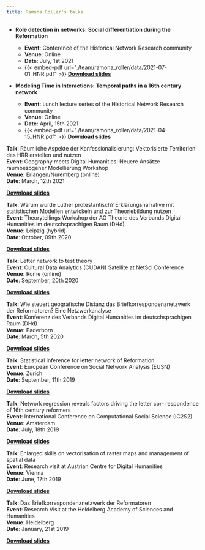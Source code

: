```yaml
---
title: Ramona Roller's talks
---
```


- **Role detection in networks: Social differentiation during the Reformation**
    - **Event**: Conference of the Historical Network Research community<br>
    - **Venue**: Online<br>
    - **Date**: July, 1st 2021<br>
    - {{< embed-pdf url="./team/ramona_roller/data/2021-07-01_HNR.pdf" >}}
<a href="/data/2021-07-01_HNR.pdf">**Download slides**</a>


- **Modeling Time in Interactions: Temporal paths in a 16th century network**
    - **Event**: Lunch lecture series of the Historical Network Research community<br>
    - **Venue**: Online<br>
    - **Date**: April, 15th 2021<br>
    - {{< embed-pdf url="./team/ramona_roller/data/2021-04-15_HNR.pdf" >}}
<a href="/data/2021-04-15_HNR.pdf">**Download slides**</a>

**Talk**: Räumliche Aspekte der Konfessionalisierung: Vektorisierte Territorien des HRR erstellen und nutzen<br>
**Event**: Geography meets Digital Humanities: Neuere Ansätze raumbezogener Modellierung Workshop<br>
**Venue**: Erlangen/Nuremberg (online)<br>
**Date**: March, 12th 2021<br>
<!---{{< embed-pdf url="./team/ramona_roller/data/2021-03-12_Erlangen.pdf" >}}--->
<a href="/data/2021-03-12_Erlangen.pdf">**Download slides**</a>

**Talk**: Warum wurde Luther protestantisch? Erklärungsnarrative mit statistischen Modellen entwickeln und zur Theoriebildung
nutzen<br>
**Event**: Theorytellings Workshop der AG Theorie des Verbands Digital Humanities im deutschsprachigen Raum (DHd)<br>
**Venue**: Leipzig (hybrid)<br>
**Date**: October, 09th 2020<br>
<!---{{< embed-pdf url="./team/ramona_roller/data/2020-10-09_Leipzig.pdf" >}}--->
<a href="/data/2020-10-09_Leipzig.pdf">**Download slides**</a>

**Talk**: Letter network to test theory<br>
**Event**: Cultural Data Analytics (CUDAN) Satellite at NetSci Conference<br>
**Venue**: Rome (online)<br>
**Date**: September, 20th 2020<br>
<!---{{< embed-pdf url="./team/ramona_roller/data/2020-09-11_Rome.pdf" >}}--->
<a href="/data/2020-09-11_Rome.pdf">**Download slides**</a>


**Talk**: Wie steuert geografische Distanz das Briefkorrespondenznetzwerk der Reformatoren? Eine Netzwerkanalyse<br>
**Event**: Konferenz des Verbands Digital Humanities im deutschsprachigen Raum (DHd)<br>
**Venue**: Paderborn<br>
**Date**: March, 5th 2020<br>
<!---{{< embed-pdf url="./team/ramona_roller/data/2020-03-05_Paderborn.pdf" >}}--->
<a href="/data/2020-03-05_Paderborn.pdf">**Download slides**</a>


**Talk**: Statistical inference for letter network of Reformation<br>
**Event**: European Conference on Social Network Analysis (EUSN)<br>
**Venue**: Zurich<br>
**Date**: September, 11th 2019<br>
<!---{{< embed-pdf url="./team/ramona_roller/data/2019-09-11_Zurich.pdf" >}}--->
<a href="/data/2019-09-11_Zurich.pdf">**Download slides**</a>


**Talk**: Network regression reveals factors driving the letter cor-
respondence of 16th century reformers<br>
**Event**: International Conference on Computational Social Science (IC2S2)<br>
**Venue**: Amsterdam<br>
**Date**: July, 18th 2019<br>
<!---{{< embed-pdf url="./team/ramona_roller/data/2019-07-18_Amsterdam.pdf" >}}--->
<a href="/data/2019-07-18_Amsterdam.pdf">**Download slides**</a>


**Talk**: Enlarged skills on vectorisation of raster maps and management of spatial data<br>
**Event**: Research visit at Austrian Centre for Digital Humanities<br>
**Venue**: Vienna<br>
**Date**: June, 17th 2019<br>
<!---{{< embed-pdf url="./team/ramona_roller/data/2019-06-17_Vienna.pdf" >}}--->
<a href="/data/2019-06-17_Vienna.pdf">**Download slides**</a>


**Talk**: Das Briefkorrespondenznetzwerk der Reformatoren<br>
**Event**: Research Visit at the Heidelberg Academy of Sciences and Humanities<br>
**Venue**: Heidelberg<br>
**Date**: January, 21st 2019<br>
<!---{{< embed-pdf url="./team/ramona_roller/data/2019-01-21_Heidelberg.pdf" >}}--->
<a href="/data/2019-01-21_Heidelberg.pdf">**Download slides**</a>
